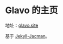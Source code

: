 # Glavo 的主页

地址：[glavo.site](https://glavo.site)

基于 [Jekyll-Jacman](https://github.com/Simpleyyt/jekyll-jacman)。
